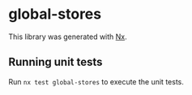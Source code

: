 # global-stores

This library was generated with [Nx](https://nx.dev).

## Running unit tests

Run `nx test global-stores` to execute the unit tests.
